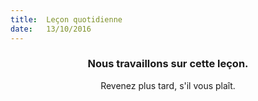 ```yaml
---
title:  Leçon quotidienne
date:   13/10/2016
---
```


### <center>Nous travaillons sur cette leçon.</center>
<center>Revenez plus tard, s'il vous plaît.</center>